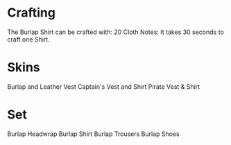 # Crafting

The Burlap Shirt can be crafted with:
20 Cloth
Notes:
It takes 30 seconds to craft one Shirt.
# Skins

Burlap and Leather Vest
Captain's Vest and Shirt
Pirate Vest & Shirt
# Set

 
Burlap Headwrap
Burlap Shirt
Burlap Trousers
Burlap Shoes
